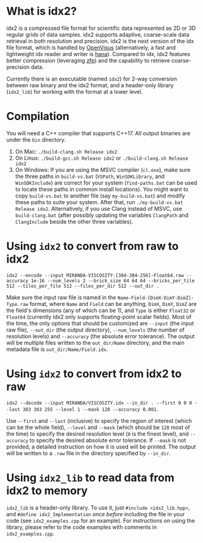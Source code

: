# What is idx2?
idx2 is a compressed file format for scientific data represented as 2D or 3D regular grids of data samples. idx2 supports adaptive, coarse-scale data retrieval in both resolution and precision.
idx2 is the next version of the idx file format, which is handled by [OpenVisus](https://github.com/sci-visus/OpenVisus) (alternatively, a fast and lightweight idx reader and writer is [hana](https://github.com/hoangthaiduong/hana)). Compared to idx, idx2 features better compression (leveraging [zfp](https://github.com/LLNL/zfp)) and the capability to retrieve coarse-precision data.

Currently there is an executable (named `idx2`) for 2-way conversion between raw binary and the idx2 format, and a header-only library (`idx2_lib`) for working with the format at a lower level.

# Compilation
You will need a C++ compiler that supports C++17. All output binaries are under the `bin` directory.

1. On Mac:
`./build-clang.sh Release idx2`
2. On Linux:
`./build-gcc.sh Release idx2` or `./build-clang.sh Release idx2`
3. On Windows:
If you are using the MSVC compiler (`cl.exe`), make sure the three paths in `build-vs.bat` (`VSPath`, `WinSDKLibrary`, and `WinSDKInclude`) are correct for your system (`find-paths.bat` can be used to locate these paths in common install locations).
You might want to copy `build-vs.bat` to another file (say `my-build-vs.bat`) and modify these paths to suite your system.
After that, run `./my-build-vs.bat Release idx2`.
Alternatively, if you use Clang instead of MSVC, use `build-clang.bat` (after possibly updating the variables `ClangPath` and `ClangInclude` beside the other three variables).

# Using `idx2` to convert from raw to idx2
`idx2 --encode --input MIRANDA-VISCOSITY-[384-384-256]-Float64.raw --accuracy 1e-16 --num_levels 2 --brick_size 64 64 64 --bricks_per_tile 512 --tiles_per_file 512 --files_per_dir 512 --out_dir .`

Make sure the input raw file is named in the `Name-Field-[DimX-DimY-DimZ]-Type.raw` format, where `Name` and `Field` can be anything, `DimX`, `DimY`, `DimZ` are the field's dimensions (any of which can be 1), and `Type` is either `Float32` or `Float64` (currently idx2 only supports floating-point scalar fields). Most of the time, the only options that should be customized are `--input` (the input raw file), `--out_dir` (the output directory), `--num_levels` (the number of resolution levels) and `--accuracy` (the absolute error tolerance). The output will be multiple files written to the `out_dir/Name` directory, and the main metadata file is `out_dir/Name/Field.idx`.

# Using `idx2` to convert from idx2 to raw
`idx2 --decode --input MIRANDA/VISCOSITY.idx --in_dir . --first 0 0 0 --last 383 383 255 --level 1 --mask 128 --accuracy 0.001`.

Use `--first` and `--last` (inclusive) to specify the region of interest (which can be the whole field), `--level` and `--mask` (which should be `128` most of the time) to specify the desired resolution level (`0` is the finest level), and `--accuracy` to specify the desired absolute error tolerance. If `--mask` is not provided, a detailed instruction on how it is used will be printed. The output will be written to a `.raw` file in the directory specified by `--in_dir`.

# Using `idx2_lib` to read data from idx2 to memory
`idx2_lib` is a header-only library. To use it, just `#include <idx2_lib.hpp>`, and `#define idx2_Implementation` *once before* including the file in your code (see `idx2_examples.cpp` for an example). For instructions on using the library, please refer to the code examples with comments in `idx2_examples.cpp`.